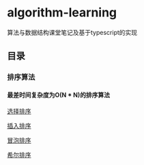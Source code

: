 # algorithm-learning
算法与数据结构课堂笔记及基于typescript的实现

## 目录

### 排序算法

#### 最差时间复杂度为O(N * N)的排序算法

[选择排序](https://github.com/linyimin-bupt/algorithm-learning/blob/master/docs/sort/selection-sort.md)

[插入排序](https://github.com/linyimin-bupt/algorithm-learning/blob/master/docs/sort/insertion-sort.md)

[冒泡排序](https://github.com/linyimin-bupt/algorithm-learning/blob/master/docs/sort/bubble-sort.md)

[希尔排序](https://github.com/linyimin-bupt/algorithm-learning/blob/master/docs/sort/shell-sort.md)